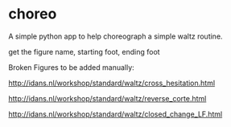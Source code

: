 # choreo
A simple python app to help choreograph a simple waltz routine.


get the figure name, starting foot, ending foot

Broken Figures to be added manually:

http://idans.nl/workshop/standard/waltz/cross_hesitation.html

http://idans.nl/workshop/standard/waltz/reverse_corte.html

http://idans.nl/workshop/standard/waltz/closed_change_LF.html
